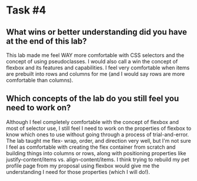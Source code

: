 # Task #4 

## What wins or better understanding did you have at the end of this lab?

This lab made me feel WAY more comfortable with CSS selectors and the concept of using pseudoclasses. I would also call a win the concept of flexbox and its features and capabilities. I feel very comfortable when items are prebuilt into rows and columns for me (and I would say rows are more comfortable than columns).



## Which concepts of the lab do you still feel you need to work on?

Although I feel completely comfortable with the concept of flexbox and most of selector use, I still feel I need to work on the properties of flexbox to know which ones to use without going through a process of trial-and-error. The lab taught me flex- wrap, order, and direction very well, but I'm not sure I feel as comfortable with creating the flex container from scratch and building things into columns or rows, along with positioning properties like justify-content/items vs. align-content/items. I think trying to rebuild my pet profile page from my proposal using flexbox would give me the understanding I need for those properties (which I will do!). 